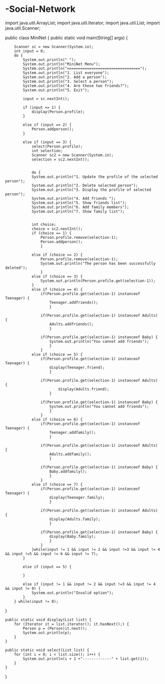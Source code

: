# -Social-Network
import java.util.ArrayList;
import java.util.Iterator;
import java.util.List;
import java.util.Scanner;

public class MiniNet {
	public static void main(String[] args) {
		   
		Scanner sc = new Scanner(System.in);
		int input = 0;
		do {
			System.out.println(" ");
			System.out.println("MiniNet Menu");
			System.out.println("=================================");
			System.out.println("1. List everyone");
			System.out.println("2. Add a person");
			System.out.println("3. Select a person");
			System.out.println("4. Are these two friends?");
			System.out.println("5. Exit");
			
			input = sc.nextInt();
			
			if (input == 1) {
				display(Person.profile);
			}
			
			else if (input == 2) {
				Person.addperson();
			}
		
			else if (input == 3) {
				select(Person.profile);
				int selection;
				Scanner sc2 = new Scanner(System.in);
				selection = sc2.nextInt();
				
				
				do {
				System.out.println("1. Update the profile of the selected person");
				System.out.println("2. Delete selected person");
				System.out.println("3. Display the profile of selected person");
				System.out.println("4. Add friends ");
				System.out.println("5. Show friends list");
				System.out.println("6. Add family members");
				System.out.println("7. Show family list");

				
				int choice;
				choice = sc2.nextInt();
				if (choice == 1) {
					Person.profile.remove(selection-1);
					Person.addperson();
					}
				
				else if (choice == 2) {
					Person.profile.remove(selection-1);
					System.out.println("The person has been successfully deleted");
					}
				else if (choice == 3) {
					System.out.println(Person.profile.get(selection-1));
				}
				else if (choice == 4) {
					if(Person.profile.get(selection-1) instanceof Teenager) {
						Teenager.addfriends();
						}
					
					if(Person.profile.get(selection-1) instanceof Adults) {
						Adults.addfriends();
						}
					
					if(Person.profile.get(selection-1) instanceof Baby) {
						System.out.println("You cannot add friends");
						}
					}
				else if (choice == 5) {
					if(Person.profile.get(selection-1) instanceof Teenager) {
						display(Teenager.friend);
						}
				
					if(Person.profile.get(selection-1) instanceof Adults) {
							display(Adults.friend);
						}
				
					if(Person.profile.get(selection-1) instanceof Baby) {
						System.out.println("You cannot add friends");
						}	
					}
				else if (choice == 6) {
					if(Person.profile.get(selection-1) instanceof Teenager) {
						Teenager.addfamily();
						}
			
					if(Person.profile.get(selection-1) instanceof Adults) {
						Adults.addfamily();
						}
			
					if(Person.profile.get(selection-1) instanceof Baby) {
						Baby.addfamily();
						}
					}
				else if (choice == 7) {
					if(Person.profile.get(selection-1) instanceof Teenager) {
						display(Teenager.family);	
						}
			
					if(Person.profile.get(selection-1) instanceof Adults) {
						display(Adults.family);
						}
			
					if(Person.profile.get(selection-1) instanceof Baby) {
						display(Baby.family);
						}
					}
				}while(input != 1 && input != 2 && input !=3 && input != 4 && input !=5 && input != 6 && input != 7);
			}

			else if (input == 5) {
				
			}
			
			else if (input != 1 && input != 2 && input !=3 && input != 4 && input != 0) {
				System.out.println("Invalid option");
			} 
		} while(input != 0);
	
}


	public static void display(List list) {
		for (Iterator it = list.iterator(); it.hasNext();) {
			Person p = (Person)it.next();	
			System.out.println(p);
		}
	}

	public static void select(List list) {
		for (int i = 0; i < list.size(); i++) {
			System.out.println(i + 1 +"-------------" + list.get(i));
		}
	}

}

